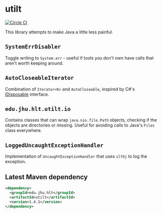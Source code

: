 # utilt
[![Circle CI](https://circleci.com/gh/maxthomas/utilt.svg?style=svg)](https://circleci.com/gh/maxthomas/utilt)

This library attempts to make Java a little less painful.

## `SystemErrDisabler`
Toggle writing to `System.err` - useful if tools you don't own
have calls that aren't worth keeping around.

## `AutoCloseableIterator`
Combination of `Iterator<K>` and `AutoCloseable`, inspired by C#'s
[IDisposable](http://msdn.microsoft.com/en-us/library/system.idisposable.aspx)
interface.

## `edu.jhu.hlt.utilt.io`
Contains classes that can wrap `java.nio.file.Path` objects, checking
if the objects are directories or missing. Useful for avoiding calls to
Java's `Files` class everywhere.

## `LoggedUncaughtExceptionHandler`
Implementation of `UncaughtExceptionHandler` that uses `slf4j` to log
the exception.

Latest Maven dependency
---
```xml
<dependency>
  <groupId>edu.jhu.hlt</groupId>
  <artifactId>utilt</artifactId>
  <version>1.4.1</version>
</dependency>
```
